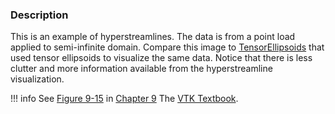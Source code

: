 ### Description
This is an example of hyperstreamlines. The data is from a point load applied to semi-infinite domain. Compare this image to [TensorEllipsoids](/Cxx/VisualizationAlgorithms/TensorEllipsoids) that used tensor ellipsoids to visualize the same data. Notice that there is less clutter and more information available from the hyperstreamline visualization.

!!! info
    See [Figure 9-15](/VTKBook/09Chapter9/#Figure%209-15) in [Chapter 9](/VTKBook/09Chapter9) The [VTK Textbook](/VTKBook/01Chapter1).
